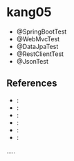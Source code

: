 kang05
======

- @SpringBootTest
- @WebMvcTest
- @DataJpaTest
- @RestClientTest
- @JsonTest

References
----------
- []( ""):
- []( ""):
- []( ""):
- []( ""):
- []( ""):
- []( ""):

.....
